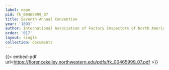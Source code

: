```yaml
---
label: nope
pid: fk_00465999_07
title: Seventh Annual Convention
year: '1893'
author: International Association of Factory Inspectors of North America
order: '017'
layout: single
collection: documents
---
```



{{< embed-pdf url=https://florencekelley.northwestern.edu/pdfs/fk_00465999_07.pdf >}}